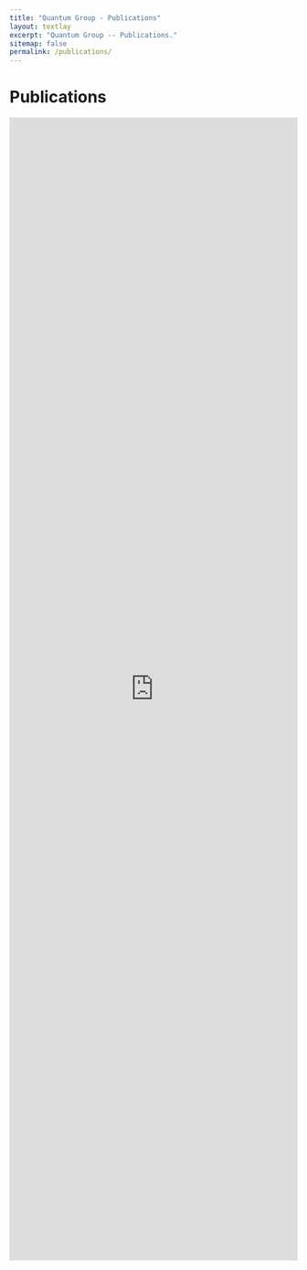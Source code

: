 ```yaml
---
title: "Quantum Group - Publications"
layout: textlay
excerpt: "Quantum Group -- Publications."
sitemap: false
permalink: /publications/
---
```



# Publications

<iframe
    allowtransparency="true"
    frameborder="0"
    style="width:100%;min-height:2000px;overflow:hidden;flex-grow: 1;"
    scrolling="no"
    src="https://biblio.ugent.be/publication?limit=250&amp;q=author+exact+3BD5ED34-F0EE-11E1-A9DE-61C894A0A6B4+or+author+exact+F9521A46-F0ED-11E1-A9DE-61C894A0A6B4&amp;sort=year.desc&amp;sort=datecreated.desc&amp;style=vancouver&amp;embed=1">
</iframe>
